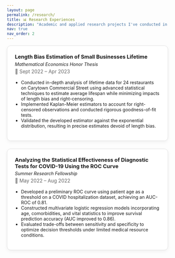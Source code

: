 ```yaml
---
layout: page
permalink: /research/
title: 📊 Research Experiences
description: "Academic and applied research projects I've conducted in statistics and data science."
nav: true
nav_order: 2
---
```


<!-- Embedded CSS for styling research cards -->
<style>
.research-card {
  border: 1px solid #ddd;
  border-radius: 12px;
  padding: 1.5rem;
  margin-bottom: 1.5rem;
  box-shadow: 0 4px 12px rgba(0, 0, 0, 0.05);
  background-color: white;
}

.research-header {
  display: flex;
  flex-direction: column;
  gap: 0.3rem;
}

.research-header h3 {
  margin: 0;
}

.research-meta {
  font-size: 0.95rem;
  color: #666;
  margin-bottom: 0.5rem;
}

.research-body ul {
  padding-left: 1.2rem;
  margin-top: 0.5rem;
}
</style>

<div class="research-card">
  <div class="research-header">
    <h3> <strong>Length Bias Estimation of Small Businesses Lifetime</strong></h3>
    <em>Mathematical Economics Honor Thesis</em>
    <div class="research-meta">📅 Sept 2022 – Apr 2023</div>
  </div>
  <div class="research-body">
    <ul>
      <li>Conducted in-depth analysis of lifetime data for 24 restaurants on Carytown Commercial Street using advanced statistical techniques to estimate average lifespan while minimizing impacts of length bias and right-censoring.</li>
      <li>Implemented Kaplan-Meier estimators to account for right-censored observations and conducted rigorous goodness-of-fit tests.</li>
      <li>Validated the developed estimator against the exponential distribution, resulting in precise estimates devoid of length bias.</li>
    </ul>
  </div>
</div>

<div class="research-card">
  <div class="research-header">
    <h3> <strong>Analyzing the Statistical Effectiveness of Diagnostic Tests for COVID-19 Using the ROC Curve</strong></h3>
    <em>Summer Research Fellowship</em>
    <div class="research-meta">📅 May 2022 – Aug 2022</div>
  </div>
  <div class="research-body">
    <ul>
      <li>Developed a preliminary ROC curve using patient age as a threshold on a COVID hospitalization dataset, achieving an AUC-ROC of 0.81.</li>
      <li>Constructed multivariate logistic regression models incorporating age, comorbidities, and vital statistics to improve survival prediction accuracy (AUC improved to 0.86).</li>
      <li>Evaluated trade-offs between sensitivity and specificity to optimize decision thresholds under limited medical resource conditions.</li>
    </ul>
  </div>
</div>
